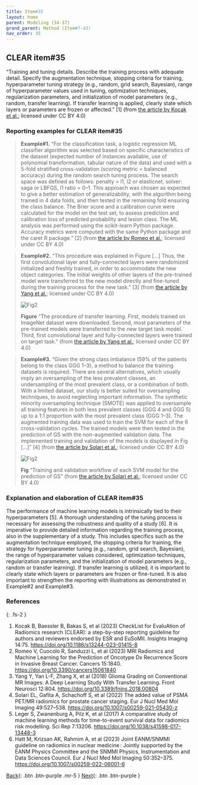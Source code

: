 ```yaml
---
title: Item#35
layout: home
parent: Modeling (34-37)
grand_parent: Method (Item#7-43)
nav_order: 35
---
```


## CLEAR item#35


“Training and tuning details. Describe the training process with adequate detail. Specify the augmentation technique, stopping criteria for training, hyperparameter tuning strategy (e.g., random, grid search, Bayesian), range of hyperparameter values used in tuning, optimization techniques, regularization parameters, and initialization of model parameters (e.g., random, transfer learning). If transfer learning is applied, clearly state which layers or parameters are frozen or affected.” [1] (from [the article by Kocak et al.](https://insightsimaging.springeropen.com/articles/10.1186/s13244-023-01415-8); licensed under CC BY 4.0)


### Reporting examples for CLEAR item#35

> **Example#1.** “For the classification task, a logistic regression ML classifier algorithm was selected based on specific characteristics of the dataset (expected number of instances available, use of polynomial transformation, tabular nature of the data) and used with a 5-fold stratified cross-validation (scoring metric = balanced accuracy) during the random search tuning process. The search space was defined as follows: penalty = l1, l2 or elasticnet, solver: saga or LBFGS, l1 ratio = 0–1. This approach was chosen as expected to give a better estimation of generalizability, with the algorithm being trained in 4 data folds, and then tested in the remaining fold ensuring the class balance. The Brier score and a calibration curve were calculated for the model on the test set, to assess prediction and calibration loss of predicted probability and lesion class. The ML analysis was performed using the scikit-learn Python package. Accuracy metrics were computed with the same Python package and the caret R package.” [2] (from [the article by Romeo et al.](https://doi.org/10.3390/cancers15061840); licensed under CC BY 4.0)

> **Example#2.** “This procedure was explained in Figure […] Thus, the first convolutional layer and fully-connected layers were randomized initialized and freshly trained, in order to accommodate the new object categories. The initial weights of other layers of the pre-trained model were transferred to the new model directly and fine-tuned during the training process for the new task.” [3] (from [the article by Yang et al.](https://doi.org/10.3389/fnins.2018.00804); licensed under CC BY 4.0)
>
> ![Fig2](/CLEAR-E3/figs/Item35_Figure.png)
>
> **Figure** “The procedure of transfer learning. First, models trained on ImageNet dataset were downloaded. Second, most parameters of the pre-trained models were transferred to the new target task model. Third, first convolutional layer and fully-connected layers were trained on target task.” (from [the article by Yang et al.](https://doi.org/10.3389/fnins.2018.00804); licensed under CC BY 4.0)

> **Example#3.** “Given the strong class imbalance (59% of the patients belong to the class GGG 1–3), a method to balance the training datasets is required. There are several alternatives, which usually imply an oversampling of the less prevalent classes, an undersampling of the most prevalent class, or a combination of both. With a limited dataset, our study is better suited for oversampling techniques, to avoid neglecting important information. The synthetic minority oversampling technique (SMOTE) was applied to oversample all training features in both less prevalent classes (GGG 4 and GGG 5) up to a 1:1 proportion with the most prevalent class (GGG 1–3). The augmented training data was used to train the SVM for each of the 6 cross-validation cycles. The trained models were then tested in the prediction of GS with the non-augmented validation data. The implemented training and validation of the models is displayed in Fig […]” [4] (from [the article by Solari et al.](https://doi.org/10.1007/s00259-021-05430-z); licensed under CC BY 4.0)
>
> ![Fig2](/CLEAR-E3/figs/Item35_Fig.png)
>
> **Fig** “Training and validation workflow of each SVM model for the prediction of GS” (from [the article by Solari et al.](https://doi.org/10.1007/s00259-021-05430-z); licensed under CC BY 4.0)
>

### Explanation and elaboration of CLEAR item#35

The performance of machine learning models is intrinsically tied to their hyperparameters [5]. A thorough understanding of the tuning process is necessary for assessing the robustness and quality of a study [6]. It is imperative to provide detailed information regarding the training process, also in the supplementary of a study. This includes specifics such as the augmentation technique employed, the stopping criteria for training, the strategy for hyperparameter tuning (e.g., random, grid search, Bayesian), the range of hyperparameter values considered, optimization techniques, regularization parameters, and the initialization of model parameters (e.g., random or transfer learning). If transfer learning is utilized, it is important to clearly state which layers or parameters are frozen or fine-tuned. It is also important to strengthen the reporting with illustrations as demonstrated in Example#2 and Example#3.

### References

{: .fs-2 }

1. 	Kocak B, Baessler B, Bakas S, et al (2023) CheckList for EvaluAtion of Radiomics research (CLEAR): a step-by-step reporting guideline for authors and reviewers endorsed by ESR and EuSoMII. Insights Imaging 14:75. https://doi.org/10.1186/s13244-023-01415-8
2. 	Romeo V, Cuocolo R, Sanduzzi L, et al (2023) MRI Radiomics and Machine Learning for the Prediction of Oncotype Dx Recurrence Score in Invasive Breast Cancer. Cancers 15:1840. https://doi.org/10.3390/cancers15061840
3. 	Yang Y, Yan L-F, Zhang X, et al (2018) Glioma Grading on Conventional MR Images: A Deep Learning Study With Transfer Learning. Front Neurosci 12:804. https://doi.org/10.3389/fnins.2018.00804
4. 	Solari EL, Gafita A, Schachoff S, et al (2022) The added value of PSMA PET/MR radiomics for prostate cancer staging. Eur J Nucl Med Mol Imaging 49:527–538. https://doi.org/10.1007/s00259-021-05430-z
5. 	Leger S, Zwanenburg A, Pilz K, et al (2017) A comparative study of machine learning methods for time-to-event survival data for radiomics risk modelling. Sci Rep 7:13206. https://doi.org/10.1038/s41598-017-13448-3
6. 	Hatt M, Krizsan AK, Rahmim A, et al (2023) Joint EANM/SNMMI guideline on radiomics in nuclear medicine : Jointly supported by the EANM Physics Committee and the SNMMI Physics, Instrumentation and Data Sciences Council. Eur J Nucl Med Mol Imaging 50:352–375. https://doi.org/10.1007/s00259-022-06001-6


[Back](https://radiomic.github.io/CLEAR-E3/docs/Method%20(Item%207-43)/Modeling%20(34-37)/Item34.html){: .btn .btn-purple .mr-5 }
[Next](https://radiomic.github.io/CLEAR-E3/docs/Method%20(Item%207-43)/Modeling%20(34-37)/Item36.html){: .btn .btn-purple   }
